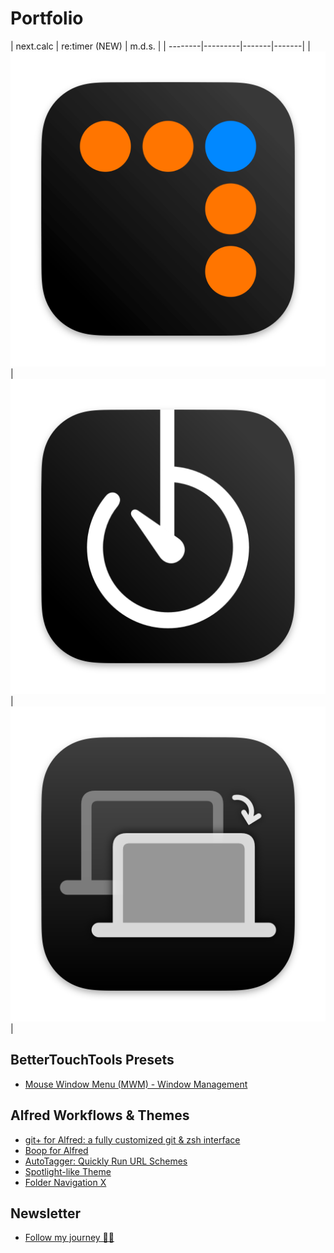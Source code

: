 # Portfolio

| next.calc      | re:timer (NEW)    | m.d.s.   |
| --------|---------|-------|-------|
| [![](assets/images/source/nextcalc/appicon.png)](https://jangelsb.github.io/calc)  | [![](assets/images/source/retimer/appicon.png)](https://jangelsb.github.io/timer)    | [![](assets/images/source/mds/appicon.png)](https://jangelsb.github.io/mds)    |


## BetterTouchTools Presets
- [Mouse Window Menu (MWM) - Window Management](https://community.folivora.ai/t/mouse-window-menu-mwm-window-management-via-floating-menu/33055)


## Alfred Workflows & Themes
- [git+ for Alfred: a fully customized git & zsh interface](https://github.com/jangelsb/git-plus-alfred-workflow)
- [Boop for Alfred](https://github.com/jangelsb/boop-for-alfred-workflow)
- [AutoTagger: Quickly Run URL Schemes](https://github.com/jangelsb/auto-tagger-alfred-workflow)
- [Spotlight-like Theme](https://www.alfredforum.com/topic/22462-spotlight-like-theme/)
- [Folder Navigation X](https://www.alfredforum.com/topic/22461-folder-navigation-x/)


## Newsletter
- [Follow my journey 👨‍💻](https://forms.gle/ZxvjMGiSwkbU3mtf8)
